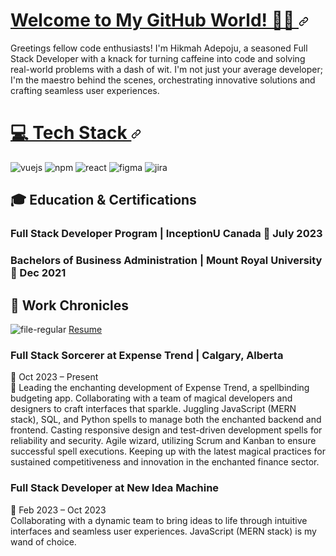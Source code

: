 <h1 id="user-content--about-me" dir="auto"><a class="heading-link" href="#-about-me"> Welcome to My GitHub World! 👩‍💻 <svg class="octicon octicon-link" viewBox="0 0 16 16" version="1.1" width="16" height="16" aria-hidden="true"><path d="m7.775 3.275 1.25-1.25a3.5 3.5 0 1 1 4.95 4.95l-2.5 2.5a3.5 3.5 0 0 1-4.95 0 .751.751 0 0 1 .018-1.042.751.751 0 0 1 1.042-.018 1.998 1.998 0 0 0 2.83 0l2.5-2.5a2.002 2.002 0 0 0-2.83-2.83l-1.25 1.25a.751.751 0 0 1-1.042-.018.751.751 0 0 1-.018-1.042Zm-4.69 9.64a1.998 1.998 0 0 0 2.83 0l1.25-1.25a.751.751 0 0 1 1.042.018.751.751 0 0 1 .018 1.042l-1.25 1.25a3.5 3.5 0 1 1-4.95-4.95l2.5-2.5a3.5 3.5 0 0 1 4.95 0 .751.751 0 0 1-.018 1.042.751.751 0 0 1-1.042.018 1.998 1.998 0 0 0-2.83 0l-2.5 2.5a1.998 1.998 0 0 0 0 2.83Z"></path></svg></a></h1>

Greetings fellow code enthusiasts! I'm Hikmah Adepoju, a seasoned Full Stack Developer with a knack for turning caffeine into code and solving real-world problems with a dash of wit. I'm not just your average developer; I'm the maestro behind the scenes, orchestrating innovative solutions and crafting seamless user experiences.

<!-- ## 🚀 Current Endeavors

### Full Stack Developer at Expense Trend | Calgary, Alberta
📈 Leading the charge in developing and maintaining Expense Trend, a revolutionary budgeting app startup set to redefine financial management. Collaborating with a squad of talented developers and designers, I'm here to make budgeting cool again!

### 💻 Tech Alchemist
🔧 Crafting magic with a diverse set of technical skills, including JavaScript (MERN stack), SQL, and Python. From backend sorcery to frontend enchantment, I'm the wizard ensuring Expense Trend is not just an app but a magical experience.

### 🌐 Agile Extraordinaire
🔄 Engaging in Agile project management practices using Scrum and Kanban methodologies. I juggle tasks faster than you can say "git commit," ensuring the successful execution of projects. -->


<h1 id="user-content--about-me" dir="auto"><a class="heading-link" href="#-about-me">💻 Tech Stack <svg class="octicon octicon-link" viewBox="0 0 16 16" version="1.1" width="16" height="16" aria-hidden="true"><path d="m7.775 3.275 1.25-1.25a3.5 3.5 0 1 1 4.95 4.95l-2.5 2.5a3.5 3.5 0 0 1-4.95 0 .751.751 0 0 1 .018-1.042.751.751 0 0 1 1.042-.018 1.998 1.998 0 0 0 2.83 0l2.5-2.5a2.002 2.002 0 0 0-2.83-2.83l-1.25 1.25a.751.751 0 0 1-1.042-.018.751.751 0 0 1-.018-1.042Zm-4.69 9.64a1.998 1.998 0 0 0 2.83 0l1.25-1.25a.751.751 0 0 1 1.042.018.751.751 0 0 1 .018 1.042l-1.25 1.25a3.5 3.5 0 1 1-4.95-4.95l2.5-2.5a3.5 3.5 0 0 1 4.95 0 .751.751 0 0 1-.018 1.042.751.751 0 0 1-1.042.018 1.998 1.998 0 0 0-2.83 0l-2.5 2.5a1.998 1.998 0 0 0 0 2.83Z"></path></svg></a></h1>


![vuejs](https://github.com/hadep275/hadep275/assets/65734173/ad1a344e-5389-4da5-80f6-91be36485804)
![npm](https://github.com/hadep275/hadep275/assets/65734173/65ca6dab-ff5e-4abc-aa49-052178f1f151)
![react](https://github.com/hadep275/hadep275/assets/65734173/cdcbe4df-e64b-4846-869e-fa0e9007331d)
![figma](https://github.com/hadep275/hadep275/assets/65734173/c15adc63-0c9e-4382-b389-f2b494413c9b)
![jira](https://github.com/hadep275/hadep275/assets/65734173/b12c6243-b562-4ecf-b61d-7c166e065375)


## 🎓 Education & Certifications

### Full Stack Developer Program | InceptionU Canada 📅 July 2023  
### Bachelors of Business Administration | Mount Royal University 📅 Dec 2021 

## 💼 Work Chronicles  

![file-regular](https://github.com/hadep275/Resume/assets/65734173/a116c038-77b1-4a10-94ab-db32582fd4f2) [Resume](https://hadep275.github.io/Resume/)

### Full Stack Sorcerer at Expense Trend | Calgary, Alberta
📅 Oct 2023 – Present  
🚀 Leading the enchanting development of Expense Trend, a spellbinding budgeting app. Collaborating with a team of magical developers and designers to craft interfaces that sparkle. Juggling JavaScript (MERN stack), SQL, and Python spells to manage both the enchanted backend and frontend. Casting responsive design and test-driven development spells for reliability and security. Agile wizard, utilizing Scrum and Kanban to ensure successful spell executions. Keeping up with the latest magical practices for sustained competitiveness and innovation in the enchanted finance sector.

### Full Stack Developer at New Idea Machine
🚀 Feb 2023 – Oct 2023  
Collaborating with a dynamic team to bring ideas to life through intuitive interfaces and seamless user experiences. JavaScript (MERN stack) is my wand of choice.





<!-- ## 🚗 Fun Fact 🎉

👨‍✈️ As a seasoned pilot soaring through the skies, 🌐 I've mastered both the art of coding and the art of aviation. ✈️ They say writing code is like flying a plane—you only really understand it when something goes wrong mid-air! ✈️ In both worlds, attention to detail is key, and I've learned that a well-organized cockpit is just as crucial as well-organized code🌐. Remember, in coding and flying, errors are called bugs and turbulence, respectively—both can be a bit bumpy, but with the right skills, you'll navigate through smoothly! 🛫

So, grab a virtual coffee, scroll through my repositories, and let's embark on a coding adventure together! 🚀✨ -->


<!--
**hadep275/hadep275** is a ✨ _special_ ✨ repository because its `README.md` (this file) appears on your GitHub profile.

Here are some ideas to get you started:

- 🔭 I’m currently working on ...
- 🌱 I’m currently learning ...
- 👯 I’m looking to collaborate on ...
- 🤔 I’m looking for help with ...
- 💬 Ask me about ...
- 📫 How to reach me: ...
- 😄 Pronouns: ...
- ⚡ Fun fact: ...
-->
